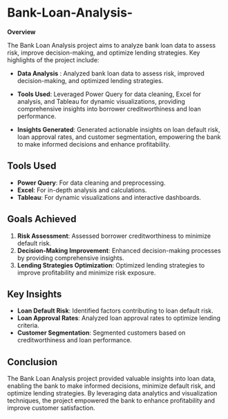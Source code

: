 # Bank-Loan-Analysis-


**Overview**

The Bank Loan Analysis project aims to analyze bank loan data to assess risk, improve decision-making, and optimize lending strategies. Key highlights of the project include:

- **Data Analysis** : Analyzed bank loan data to assess risk, improved decision-making, and optimized lending strategies.

- **Tools Used**: Leveraged Power Query for data cleaning, Excel for analysis, and Tableau for dynamic visualizations, providing comprehensive insights into borrower creditworthiness and loan performance.

- **Insights Generated**: Generated actionable insights on loan default risk, loan approval rates, and customer segmentation, empowering the bank to make informed decisions and enhance profitability.

## Tools Used

- **Power Query**: For data cleaning and preprocessing.
- **Excel**: For in-depth analysis and calculations.
- **Tableau**: For dynamic visualizations and interactive dashboards.

## Goals Achieved

1. **Risk Assessment**: Assessed borrower creditworthiness to minimize default risk.
2. **Decision-Making Improvement**: Enhanced decision-making processes by providing comprehensive insights.
3. **Lending Strategies Optimization**: Optimized lending strategies to improve profitability and minimize risk exposure.

## Key Insights

- **Loan Default Risk**: Identified factors contributing to loan default risk.
- **Loan Approval Rates**: Analyzed loan approval rates to optimize lending criteria.
- **Customer Segmentation**: Segmented customers based on creditworthiness and loan performance.

## Conclusion

The Bank Loan Analysis project provided valuable insights into loan data, enabling the bank to make informed decisions, minimize default risk, and optimize lending strategies. By leveraging data analytics and visualization techniques, the project empowered the bank to enhance profitability and improve customer satisfaction.
